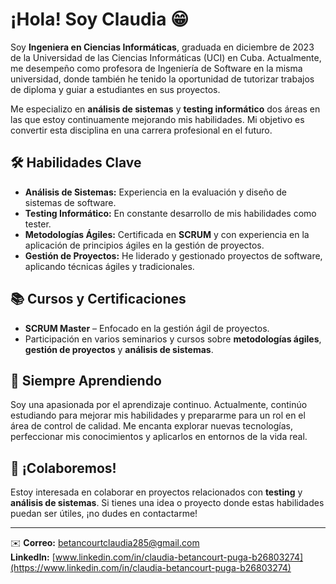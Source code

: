 # ¡Hola! Soy Claudia 😁
Soy **Ingeniera en Ciencias Informáticas**, graduada en diciembre de 2023 de la Universidad de las Ciencias Informáticas (UCI) en Cuba. Actualmente, me desempeño como profesora de Ingeniería de Software en la misma universidad, donde también he tenido la oportunidad de tutorizar trabajos de diploma y guiar a estudiantes en sus proyectos.

Me especializo en **análisis de sistemas** y **testing informático** dos áreas en las que estoy continuamente mejorando mis habilidades. Mi objetivo es convertir esta disciplina en una carrera profesional en el futuro.

## 🛠️ Habilidades Clave

- **Análisis de Sistemas:** Experiencia en la evaluación y diseño de sistemas de software.
- **Testing Informático:** En constante desarrollo de mis habilidades como tester.
- **Metodologías Ágiles:** Certificada en **SCRUM** y con experiencia en la aplicación de principios ágiles en la gestión de proyectos.
- **Gestión de Proyectos:** He liderado y gestionado proyectos de software, aplicando técnicas ágiles y tradicionales.

## 📚 Cursos y Certificaciones

- **SCRUM Master** – Enfocado en la gestión ágil de proyectos.
- Participación en varios seminarios y cursos sobre **metodologías ágiles**, **gestión de proyectos** y **análisis de sistemas**.

## 🚀 Siempre Aprendiendo

Soy una apasionada por el aprendizaje continuo. Actualmente, continúo estudiando para mejorar mis habilidades y prepararme para un rol en el área de control de calidad. Me encanta explorar nuevas tecnologías, perfeccionar mis conocimientos y aplicarlos en entornos de la vida real.

## 🤝 ¡Colaboremos!

Estoy interesada en colaborar en proyectos relacionados con **testing** y **análisis de sistemas**. Si tienes una idea o proyecto donde estas habilidades puedan ser útiles, ¡no dudes en contactarme!

---

✉️ **Correo:** [<betancourtclaudia285@gmail.com>](<betancourtclaudia285@gmail.com>)  
**LinkedIn:** [www.linkedin.com/in/claudia-betancourt-puga-b26803274](https://www.linkedin.com/in/claudia-betancourt-puga-b26803274)
